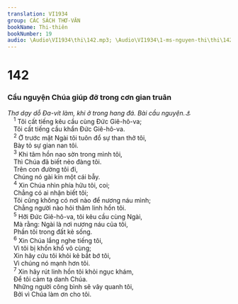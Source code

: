 ```yaml
---
translation: VI1934
group: CÁC SÁCH THƠ-VĂN
bookName: Thi-thiên 
bookNumber: 19
audio: \Audio\VI1934\thi\142.mp3; \Audio\VI1934\1-ms-nguyen-thi\thi\142.mp3
---
```


<div class="title"><h1>142</h1><h3>Cầu nguyện Chúa giúp đỡ trong cơn gian truân</h3><i>Thơ dạy dỗ Đa-vít làm, khi ở trong hang đá. Bài cầu nguyện.<a data-toggle="tooltip" data-placement="bottom" title="1Sa 22:1; 24:3">⚓</a></i></div>
<span class="verse thi_142_1"> <sup>1</sup> Tôi cất tiếng kêu cầu cùng Đức Giê-hô-va; <br/> Tôi cất tiếng cầu khẩn Đức Giê-hô-va. <br/></span>
<span class="verse thi_142_2"> <sup>2</sup> Ở trước mặt Ngài tôi tuôn đổ sự than thở tôi, <br/> Bày tỏ sự gian nan tôi. <br/></span>
<span class="verse thi_142_3"> <sup>3</sup> Khi tâm hồn nao sờn trong mình tôi, <br/> Thì Chúa đã biết nẻo đàng tôi. <br/> Trên con đường tôi đi, <br/> Chúng nó gài kín một cái bẫy. <br/></span>
<span class="verse thi_142_4"> <sup>4</sup> Xin Chúa nhìn phía hữu tôi, coi; <br/> Chẳng có ai nhận biết tôi; <br/> Tôi cũng không có nơi nào để nương náu mình; <br/> Chẳng người nào hỏi thăm linh hồn tôi. <br/></span>
<span class="verse thi_142_5"> <sup>5</sup> Hỡi Đức Giê-hô-va, tôi kêu cầu cùng Ngài, <br/> Mà rằng: Ngài là nơi nương náu của tôi, <br/> Phần tôi trong đất kẻ sống. <br/></span>
<span class="verse thi_142_6"> <sup>6</sup> Xin Chúa lắng nghe tiếng tôi, <br/> Vì tôi bị khốn khổ vô cùng; <br/> Xin hãy cứu tôi khỏi kẻ bắt bớ tôi, <br/> Vì chúng nó mạnh hơn tôi. <br/></span>
<span class="verse thi_142_7"> <sup>7</sup> Xin hãy rút linh hồn tôi khỏi ngục khám, <br/> Để tôi cảm tạ danh Chúa. <br/> Những người công bình sẽ vây quanh tôi, <br/> Bởi vì Chúa làm ơn cho tôi. <br/></span>
